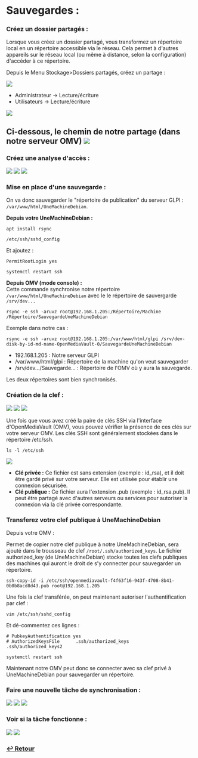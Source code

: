 <link rel="stylesheet" type="text/css" href="../../assets/css/principal-theme.css">

# Sauvegardes : 

### Créez un dossier partagés : 
Lorsque vous créez un dossier partagé, vous transformez un répertoire local en un répertoire accessible via le réseau. Cela permet à d'autres appareils sur le réseau local (ou même à distance, selon la configuration) d'accéder à ce répertoire.

Depuis le Menu Stockage>Dossiers partagés, créez un partage : 

![](/assets/images/omv-create.png)

- Administrateur -> Lecture/écriture
- Utilisateurs -> Lecture/écriture

![](/assets/images/omv-dossierspartages.png)

Ci-dessous, le chemin de notre partage (dans notre serveur OMV)
![](/assets/images/omv-cheminsave.png)
---

### Créez une analyse d'accès : 

![](/assets/images/omv-analysedaccess.png)
![](/assets/images/omv-analysedaccess2.png)
![](/assets/images/omv-analysedaccess3.png)

### Mise en place d'une sauvegarde : 

On va donc sauvegarder le "répertoire de publication" du serveur GLPI : `/var/www/html/UneMachineDebian`.

**Depuis votre UneMachineDebian :**
```
apt install rsync
```

```
/etc/ssh/sshd_config
``` 
Et ajoutez :
```
PermitRootLogin yes
```
```
systemctl restart ssh
```

**Depuis OMV (mode console) :**  
Cette commande synchronise notre répertoire `/var/www/html/UneMachineDebian` avec le le répertoire de sauvergarde `/srv/dev...`

```
rsync -e ssh -aruvz root@192.168.1.205:/Répertoire/Machine /Répertoire/SauvegardeUneMachineDebian
```

Exemple dans notre cas :

```
rsync -e ssh -aruvz root@192.168.1.205:/var/www/html/glpi /srv/dev-disk-by-id-md-name-OpenMediaVault-0/SauvegardeUneMachineDebian
```
- 192.168.1.205 : Notre serveur GLPI
- /var/www/html/glpi : Répertoire de la machine qu'on veut sauvegarder
- /srv/dev.../Sauvegarde... : Répertoire de l'OMV où y aura la sauvegarde.


Les deux répertoires sont bien synchronisés.

### Création de la clef :

![](/assets/images/omv-clef.png)
![](/assets/images/omv-clef2.png)
![](/assets/images/omv-clef3.png)

Une fois que vous avez créé la paire de clés SSH via l'interface d'OpenMediaVault (OMV), vous pouvez vérifier la présence de ces clés sur votre serveur OMV. Les clés SSH sont généralement stockées dans le répertoire /etc/ssh.

```
ls -l /etc/ssh
```
![](/assets/images/omv-clefrsa.png)
- **Clé privée :** Ce fichier est sans extension (exemple : id_rsa), et il doit être gardé privé sur votre serveur. Elle est utilisée pour établir une connexion sécurisée.
- **Clé publique :** Ce fichier aura l'extension .pub (exemple : id_rsa.pub). Il peut être partagé avec d'autres serveurs ou services pour autoriser la connexion via la clé privée correspondante.

### Transferez votre clef publique à UneMachineDebian

Depuis votre OMV :

Permet de copier notre clef publique à notre UneMachineDebian, sera ajouté dans le trousseau de clef `/root/.ssh/authorized_keys`.
Le fichier authorized_key (de UneMachineDebian) stocke toutes les clefs publiques des machines qui auront le droit de s'y connecter pour sauvegarder un répertoire.
```
ssh-copy-id -i /etc/ssh/openmediavault-f4f63f16-943f-4708-8b41-0b0b8acd8d43.pub root@192.168.1.205
```

Une fois la clef transférée, on peut maintenant autoriser l'authentification par clef :

```
vim /etc/ssh/sshd_config
```
Et dé-commentez ces lignes :
```
# PubkeyAuthentification yes
# AuthorizedKeysFile      .ssh/authorized_keys    .ssh/authorized_keys2
```
```
systemctl restart ssh
```
Maintenant notre OMV peut donc se connecter avec sa clef privé à UneMachineDebian pour sauvegarder un répertoire.

### Faire une nouvelle tâche de synchronisation :

![](/assets/images/omv-tache.png)
![](/assets/images/omv-rsync2.png)
![](/assets/images/omv-rsync3.png)

### Voir si la tâche fonctionne : 
![](/assets/images/omv-rsync4.png)
![](/assets/images/omv-rsync5.png)

### **[↩️ Retour](../openmediavault-debian/index.md)**